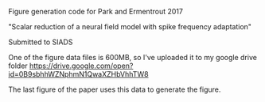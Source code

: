 Figure generation code for Park and Ermentrout 2017

"Scalar reduction of a neural field model with spike frequency adaptation"

Submitted to SIADS

One of the figure data files is 600MB, so I've uploaded it to my google drive folder https://drive.google.com/open?id=0B9sbhhWZNphmN1QwaXZHbVhhTW8

The last figure of the paper uses this data to generate the figure.
